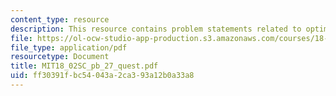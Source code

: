 ```yaml
---
content_type: resource
description: This resource contains problem statements related to optimization problems.
file: https://ol-ocw-studio-app-production.s3.amazonaws.com/courses/18-02sc-multivariable-calculus-fall-2010/ff30391fbc54043a2ca393a12b0a33a8_MIT18_02SC_pb_27_quest.pdf
file_type: application/pdf
resourcetype: Document
title: MIT18_02SC_pb_27_quest.pdf
uid: ff30391f-bc54-043a-2ca3-93a12b0a33a8
---
```


